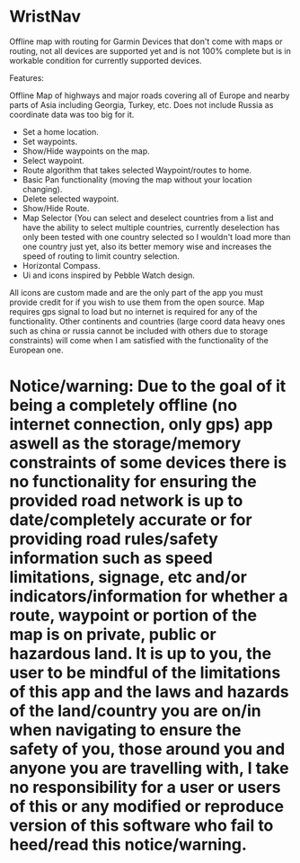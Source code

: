 # WristNav
Offline map with routing for Garmin Devices that don't come with maps or routing, not all devices are supported yet and is not 100% complete but is in workable condition for currently supported devices.

Features:

Offline Map of highways and major roads covering all of Europe and nearby parts of Asia including Georgia, Turkey, etc. Does not include Russia as coordinate data was too big for it.

 * Set a home location.
 * Set waypoints.
 * Show/Hide waypoints on the map.
 * Select waypoint.
 * Route algorithm that takes selected Waypoint/routes to home.
 * Basic Pan functionality (moving the map without your location changing).
 * Delete selected waypoint.
 * Show/Hide Route.
 * Map Selector (You can select and deselect countries from a list and have the ability to select multiple countries, currently deselection has 
   only been tested with one country selected so I wouldn't load more than one country just yet, also its better memory wise and increases the speed of routing to limit country selection.
 * Horizontal Compass.
 * Ui and icons inspired by Pebble Watch design.
 
 
All icons are custom made and are the only part of the app you must provide credit for if you wish to use them from the open source.
Map requires gps signal to load but no internet is required for any of the functionality. Other continents and countries (large coord data heavy ones such as china or russia cannot be included with others 
due to storage constraints) will come when I am satisfied with the functionality of the European one. 


 # Notice/warning: Due to the goal of it being a completely offline (no internet connection, only gps) app aswell as the storage/memory constraints of some devices there is no functionality for ensuring the provided road network is up to date/completely  accurate or for providing road rules/safety information such as speed limitations, signage, etc and/or indicators/information for whether a route, waypoint or portion of the map is on private, public or hazardous land. It is up to you, the user to be mindful of the limitations of this app and the laws and hazards of the land/country you are on/in when navigating to ensure the safety of you, those around you and anyone you are travelling with, I take no responsibility for a user or users of this or any modified or reproduce version of this software who fail to heed/read this notice/warning.
